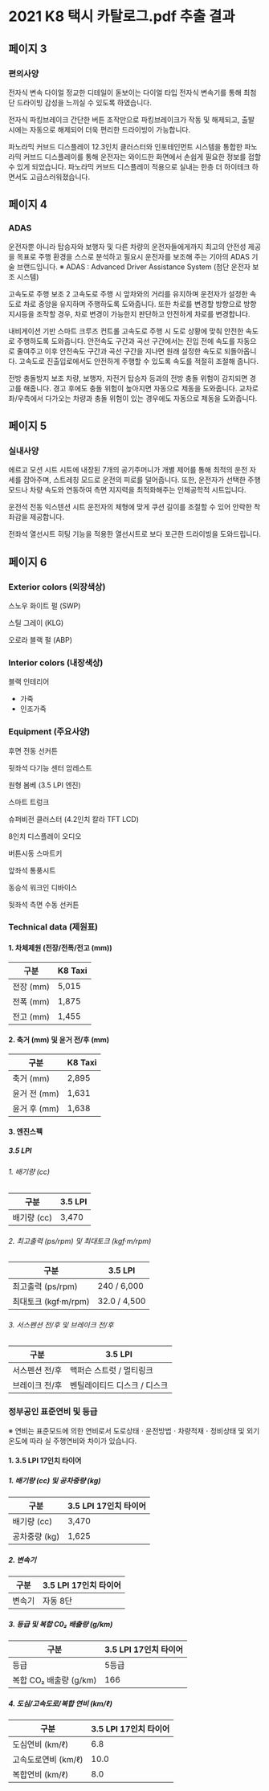 # 2021 K8 택시 카탈로그.pdf 추출 결과

## 페이지 3

### 편의사양

전자식 변속 다이얼
정교한 디테일이 돋보이는 다이얼 타입 전자식 변속기를 통해 최첨단 드라이빙 감성을 느끼실 수 있도록 하였습니다.

전자식 파킹브레이크
간단한 버튼 조작만으로 파킹브레이크가 작동 및 해제되고, 출발 시에는 자동으로 해제되어 더욱 편리한 드라이빙이 가능합니다.

파노라믹 커브드 디스플레이
12.3인치 클러스터와 인포테인먼트 시스템을 통합한 파노라믹 커브드 디스플레이를 통해 운전자는 와이드한 화면에서 손쉽게 필요한 정보를 접할 수 있게 되었습니다. 파노라믹 커브드 디스플레이 적용으로 실내는 한층 더 하이테크 하면서도 고급스러워졌습니다.

## 페이지 4

### ADAS

운전자뿐 아니라 탑승자와 보행자 및 다른 차량의 운전자들에게까지 최고의 안전성 제공을 목표로 주행 환경을 스스로 분석하고 필요시 운전자를 보조해 주는 기아의 ADAS 기술 브랜드입니다. ※ ADAS : Advanced Driver Assistance System (첨단 운전자 보조 시스템)

고속도로 주행 보조 2
고속도로 주행 시 앞차와의 거리를 유지하며 운전자가 설정한 속도로 차로 중앙을 유지하며 주행하도록 도와줍니다. 또한 차로를 변경할 방향으로 방향 지시등을 조작할 경우, 차로 변경이 가능한지 판단하고 안전하게 차로를 변경합니다.

내비게이션 기반 스마트 크루즈 컨트롤
고속도로 주행 시 도로 상황에 맞춰 안전한 속도로 주행하도록 도와줍니다. 안전속도 구간과 곡선 구간에서는 진입 전에 속도를 자동으로 줄여주고 이후 안전속도 구간과 곡선 구간을 지나면 원래 설정한 속도로 되돌아옵니다. 고속도로 진출입로에서도 안전하게 주행할 수 있도록 속도를 적절히 조절해 줍니다.

전방 충돌방지 보조
차량, 보행자, 자전거 탑승자 등과의 전방 충돌 위험이 감지되면 경고를 해줍니다. 경고 후에도 충돌 위험이 높아지면 자동으로 제동을 도와줍니다. 교차로 좌/우측에서 다가오는 차량과 충돌 위험이 있는 경우에도 자동으로 제동을 도와줍니다.

## 페이지 5

### 실내사양

에르고 모션 시트
시트에 내장된 7개의 공기주머니가 개별 제어를 통해 최적의 운전 자세를 잡아주며, 스트레칭 모드로 운전의 피로를 덜어줍니다. 또한, 운전자가 선택한 주행 모드나 차량 속도와 연동하여 측면 지지력을 최적화해주는 인체공학적 시트입니다.

운전석 전동 익스텐션 시트
운전자의 체형에 맞게 쿠션 길이를 조절할 수 있어 안락한 착좌감을 제공합니다.

전좌석 열선시트
히팅 기능을 적용한 열선시트로 보다 포근한 드라이빙을 도와드립니다.

## 페이지 6

### Exterior colors (외장색상)

스노우 화이트 펄 (SWP)

스틸 그레이 (KLG)

오로라 블랙 펄 (ABP)

### Interior colors (내장색상)

블랙 인테리어
- 가죽
- 인조가죽

### Equipment (주요사양)

후면 전동 선커튼

뒷좌석 다기능 센터 암레스트

원형 봄베 (3.5 LPI 엔진)

스마트 트렁크

슈퍼비전 클러스터 (4.2인치 칼라 TFT LCD)

8인치 디스플레이 오디오

버튼시동 스마트키

앞좌석 통풍시트

동승석 워크인 디바이스

뒷좌석 측면 수동 선커튼

### Technical data (제원표)

#### 1. 차체제원 (전장/전폭/전고 (mm))

| 구분         | K8 Taxi |
|--------------|---------|
| 전장 (mm)    | 5,015   |
| 전폭 (mm)    | 1,875   |
| 전고 (mm)    | 1,455   |

#### 2. 축거 (mm) 및 윤거 전/후 (mm)

| 구분         | K8 Taxi |
|--------------|---------|
| 축거 (mm)    | 2,895   |
| 윤거 전 (mm) | 1,631   |
| 윤거 후 (mm) | 1,638   |

#### 3. 엔진스펙

##### 3.5 LPI

###### 1. 배기량 (cc)

| 구분        | 3.5 LPI  |
|------------|----------|
| 배기량 (cc) | 3,470    |

###### 2. 최고출력 (ps/rpm) 및 최대토크 (kgf·m/rpm)

| 구분               | 3.5 LPI     |
|--------------------|-------------|
| 최고출력 (ps/rpm)  | 240 / 6,000   |
| 최대토크 (kgf·m/rpm)| 32.0 / 4,500 |

###### 3. 서스펜션 전/후 및 브레이크 전/후

| 구분           | 3.5 LPI                 |
|---------------|--------------------------|
| 서스펜션 전/후  | 맥퍼슨 스트럿 / 멀티링크    |
| 브레이크 전/후  | 벤틸레이티드 디스크 / 디스크 |

### 정부공인 표준연비 및 등급

※ 연비는 표준모드에 의한 연비로서 도로상태ㆍ운전방법ㆍ차량적재ㆍ정비상태 및 외기온도에 따라 실 주행연비와 차이가 있습니다.

#### 1. 3.5 LPI 17인치 타이어

##### 1. 배기량 (cc) 및 공차중량 (kg)

| 구분          | 3.5 LPI 17인치 타이어 |
|---------------|---------------------|
| 배기량 (cc)    | 3,470               |
| 공차중량 (kg)  | 1,625               |

##### 2. 변속기

| 구분     | 3.5 LPI 17인치 타이어 |
|---------|----------------------|
| 변속기   | 자동 8단              |

##### 3. 등급 및 복합 C0₂ 배출량 (g/km)

| 구분               | 3.5 LPI 17인치 타이어 |
|--------------------|---------------------|
| 등급                | 5등급               |
| 복합 CO₂ 배출량 (g/km)  | 166             |

##### 4. 도심/고속도로/복합 연비 (km/ℓ)

| 구분               | 3.5 LPI 17인치 타이어 |
|-------------------|----------------------|
| 도심연비 (km/ℓ)    | 6.8                  |
| 고속도로연비 (km/ℓ) | 10.0                 |
| 복합연비 (km/ℓ)    | 8.0                  |